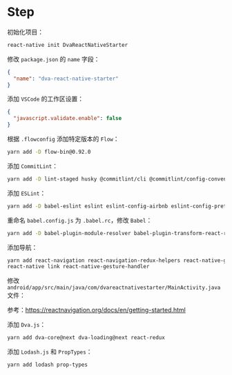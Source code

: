 # Step

初始化项目：

```bash
react-native init DvaReactNativeStarter
```

修改 `package.json` 的 `name` 字段：

```json
{
  "name": "dva-react-native-starter"
}
```

添加 `VSCode` 的工作区设置：

```json
{
  "javascript.validate.enable": false
}
```

根据 `.flowconfig` 添加特定版本的 `Flow`：

```bash
yarn add -D flow-bin@0.92.0
```

添加 `CommitLint`：

```bash
yarn add -D lint-staged husky @commitlint/cli @commitlint/config-conventional
```

添加 `ESLint`：

```bash
yarn add -D babel-eslint eslint eslint-config-airbnb eslint-config-prettier eslint-plugin-import eslint-plugin-jsx-a11y eslint-plugin-prettier eslint-plugin-react eslint-import-resolver-babel-module prettier
```

重命名 `babel.config.js` 为 `.babel.rc`，修改 `Babel`：

```bash
yarn add -D babel-plugin-module-resolver babel-plugin-transform-react-remove-prop-types babel-plugin-transform-remove-console babel-plugin-transform-remove-debugger babel-plugin-lodash
```

添加导航：

```bash
yarn add react-navigation react-navigation-redux-helpers react-native-gesture-handler
react-native link react-native-gesture-handler
```

修改 `android/app/src/main/java/com/dvareactnativestarter/MainActivity.java` 文件：

参考：https://reactnavigation.org/docs/en/getting-started.html

添加 `Dva.js`：

```bash
yarn add dva-core@next dva-loading@next react-redux
```

添加 `Lodash.js` 和 `PropTypes`：

```bash
yarn add lodash prop-types
```
